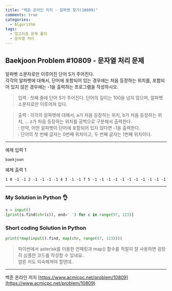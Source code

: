 ```yaml
---
title: "백준 온라인 저지 - 알파벳 찾기(10809)"
comments: true
categories:
  - Algorithm
tags:
  - 알고리즘 문제 풀이
  - 문자열 처리
---
```


## Baekjoon Problem #10809 - 문자열 처리 문제

알파벳 소문자로만 이루어진 단어 S가 주어진다.  
각각의 알파벳에 대해서, 단어에 포함되어 있는 경우에는 처음 등장하는 위치를, 포함되어 있지 않은 경우에는 -1을 출력하는 프로그램을 작성하시오.

> 입력
> : 첫째 줄에 단어 S가 주어진다. 단어의 길이는 100을 넘지 않으며, 알파벳 소문자로만 이루어져 있다.

> 출력
> : 각각의 알파벳에 대해서, a가 처음 등장하는 위치, b가 처음 등장하는 위치, ... z가 처음 등장하는 위치를 공백으로 구분해서 출력한다.  
> : 만약, 어떤 알파벳이 단어에 포함되어 있지 않다면 -1을 출력한다.  
> : 단어의 첫 번째 글자는 0번째 위치이고, 두 번째 글자는 1번째 위치이다.

***
예제 입력 1
```
baekjoon
```

예제 출력 1
```
1 0 -1 -1 2 -1 -1 -1 -1 4 3 -1 -1 7 5 -1 -1 -1 -1 -1 -1 -1 -1 -1 -1 -1
```

***
### My Solution in Python :ok_hand:

```python
s = input()
[print(s.find(chr(c)), end=' ') for c in range(97, 123)]
```

### Short coding Solution in Python

```python
print(*map(input().find, map(chr, range(97, 123))))
```

> 파이썬에서 asterisk를 이용한 언패킹과 map() 함수를 적절히 잘 사용하면 굉장히 심플한 코드를 작성할 수 있네요..  
> 얼른 저도 익숙해져야 할텐데..

***
백준 온라인 저지 [https://www.acmicpc.net/problem/10809](https://www.acmicpc.net/problem/10809)
